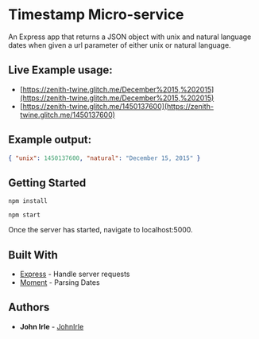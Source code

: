<!--
SPDX-FileCopyrightText: 2019 John Irle

SPDX-License-Identifier: MIT
-->

# Timestamp Micro-service
An Express app that returns a JSON object with unix and natural language dates when given a url parameter of either unix or natural language.

## Live Example usage:
* [https://zenith-twine.glitch.me/December%2015,%202015](https://zenith-twine.glitch.me/December%2015,%202015)
* [https://zenith-twine.glitch.me/1450137600](https://zenith-twine.glitch.me/1450137600)
## Example output:
```json
{ "unix": 1450137600, "natural": "December 15, 2015" }
```

## Getting Started

```node
npm install
```

```node
npm start
```

Once the server has started, navigate to localhost:5000.

## Built With

* [Express](https://github.com/expressjs/express) - Handle server requests
* [Moment](https://github.com/moment/moment) - Parsing Dates

## Authors

* **John Irle** - [JohnIrle](https://github.com/JohnIrle)
